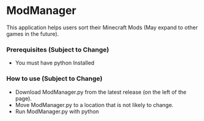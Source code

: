 # ModManager

This application helps users sort their Minecraft Mods (May expand to other games in the future).

### Prerequisites (Subject to Change)

* You must have python Installed

### How to use (Subject to Change)

* Download ModManager.py from the latest release (on the left of the page).
* Move ModManager.py to a location that is not likely to change.
* Run ModManager.py with python
